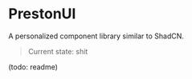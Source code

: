 # PrestonUI

A personalized component library similar to ShadCN.

> Current state: shit

(todo: readme)
